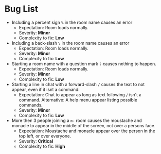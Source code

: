 # Bug List
 - Including a percent sign ```%``` in the room name causes an error
   - Expectation: Room loads normally.
   - Severity: **Minor**
   - Complexity to fix: **Low**
 - Including a back-slash ```\``` in the room name causes an error
   - Expectation: Room loads normally.
   - Severity: **Minor**
   - Complexity to fix: **Low**
 - Starting a room name with a question mark ```?``` causes nothing to happen.
   - Expectation: Room loads normally.
   - Severity: **Minor**
   - Complexity to fix: **Low**
 - Starting a line in chat with a forward-slash ```/``` causes the text to not appear, even if it isnt a command.
   - Expectation: Chat to appear as long as text following ```/``` isn't a command. Alternative: A help menu appear listing possible commands.
   - Severity: **Minor**
   - Complexity to fix: **Low**
 - More then 3 people joining a ```m-``` room causes the moustache and monacle to appear in the middle of the screen, not over a persons face.
   - Expectation: Moustache and monacle appear over the person in the top left, or over everyone.
   - Severity: **Critical**
   - Complexity to fix: **High**
